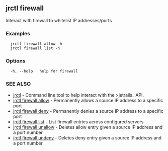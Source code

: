 ## jrctl firewall

Interact with firewall to whitelist IP addresses/ports

### Examples

```
  jrctl firewall allow -h
  jrctl firewall list -h
```

### Options

```
  -h, --help   help for firewall
```

### SEE ALSO

* [jrctl](jrctl.md)	 - Command line tool to help interact with the >jetrails_ API.
* [jrctl firewall allow](jrctl_firewall_allow.md)	 - Permanently allows a source IP address to a specific port
* [jrctl firewall deny](jrctl_firewall_deny.md)	 - Permanently denies a source IP address to a specific port
* [jrctl firewall list](jrctl_firewall_list.md)	 - List firewall entries across configured servers
* [jrctl firewall unallow](jrctl_firewall_unallow.md)	 - Deletes allow entry given a source IP address and a port number
* [jrctl firewall undeny](jrctl_firewall_undeny.md)	 - Deletes deny entry given a source IP address and a port number


